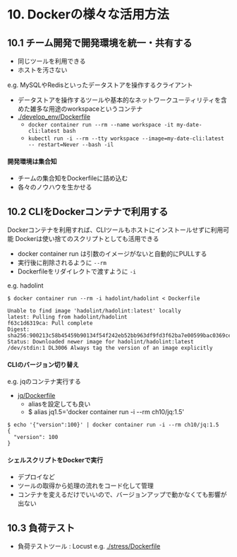# 10. Dockerの様々な活用方法


## 10.1 チーム開発で開発環境を統一・共有する
- 同じツールを利用できる
- ホストを汚さない


e.g. MySQLやRedisといったデータストアを操作するクライアント
- データストアを操作するツールや基本的なネットワークユーティリティを含めた雑多な用途のworkspaceというコンテナ
- [./develop_env/Dockerfile](Dockerfile)
  - `docker container run --rm --name workspace -it my-date-cli:latest bash`
  - `kubectl run -i --rm --tty workspace --image=my-date-cli:latest -- restart=Never --bash -il`

#### 開発環境は集合知
- チームの集合知をDockerfileに詰め込む
- 各々のノウハウを生かせる

## 10.2 CLIをDockerコンテナで利用する
Dockerコンテナを利用すれば、CLIツールもホストにインストールせずに利用可能
Dockerは使い捨てのスクリプトとしても活用できる


- docker container run は引数のイメージがないと自動的にPULLする
- 実行後に削除されるように `--rm`
- Dockerfileをリダイレクトで渡すように `-i`

e.g. hadolint
```
$ docker container run --rm -i hadolint/hadolint < Dockerfile

Unable to find image 'hadolint/hadolint:latest' locally
latest: Pulling from hadolint/hadolint
f63c1d6319ca: Pull complete
Digest: sha256:900213c58b45459b90134f54f242eb52bb963df9fd3f62ba7e00599bac0369ce
Status: Downloaded newer image for hadolint/hadolint:latest
/dev/stdin:1 DL3006 Always tag the version of an image explicitly
```

#### CLIのバージョン切り替え

e.g. jqのコンテナ実行する
- [jq/Dockerfile](Dockerfile)
    - aliasを設定しても良い
    - $ alias jq1.5='docker container run -i --rm ch10/jq:1.5'
```
$ echo '{"version":100}' | docker container run -i --rm ch10/jq:1.5
{
  "version": 100
}
```

#### シェルスクリプトをDockerで実行
- デプロイなど
- ツールの取得から処理の流れをコード化して管理
- コンテナを変えるだけでいいので、バージョンアップで動かなくても影響が出ない


## 10.3 負荷テスト
- 負荷テストツール : Locust
e.g. [./stress/Dockerfile](Dockerfile)























































































